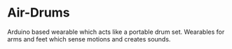 # Air-Drums
Arduino based wearable which acts like a portable drum set. Wearables for arms and feet which sense motions and creates sounds.
